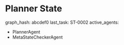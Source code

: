 # Planner State

graph_hash: abcdef0
last_task: ST-0002
active_agents:
  - PlannerAgent
  - MetaStateCheckerAgent
